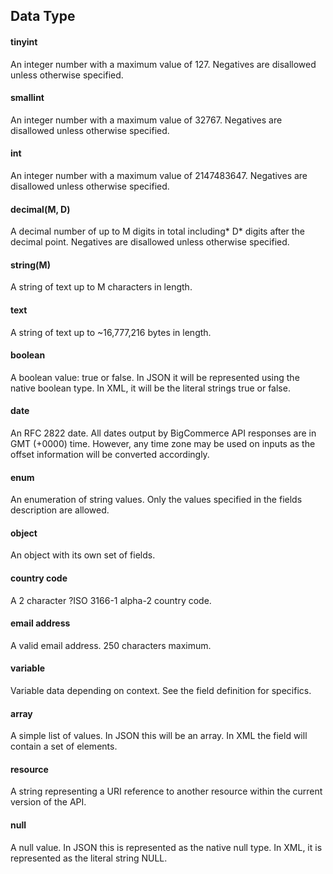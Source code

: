 ## Data Type  
#### tinyint

An integer number with a maximum value of 127. Negatives are disallowed unless otherwise specified.

#### smallint 

An integer number with a maximum value of 32767. Negatives are disallowed unless otherwise specified.

#### int 

An integer number with a maximum value of 2147483647. Negatives are disallowed unless otherwise specified.

#### decimal(M, D) 

A decimal number of up to M digits in total including* D* digits after the decimal point. Negatives are disallowed unless otherwise specified.

#### string(M)

A string of text up to M characters in length.

#### text 

A string of text up to ~16,777,216 bytes in length.

#### boolean 

A boolean value: true or false. In JSON it will be represented using the native boolean type. In XML, it will be the literal strings true or false.

#### date 

An RFC 2822 date. All dates output by BigCommerce API responses are in GMT (+0000) time. However, any time zone may be used on inputs as the offset information will be converted accordingly. 

#### enum 

An enumeration of string values. Only the values specified in the fields description are allowed.

#### object 

An object with its own set of fields. 

#### country code 

A 2 character ?ISO 3166-1 alpha-2 country code.

#### email address 

A valid email address. 250 characters maximum.

#### variable 

Variable data depending on context. See the field definition for specifics. 

#### array 

A simple list of values. In JSON this will be an array. In XML the field will contain a set of <value> elements. 

#### resource 

A string representing a URI reference to another resource within the current version of the API.

#### null 

A null value. In JSON this is represented as the native null type. In XML, it is represented as the literal string NULL. 

